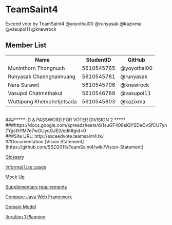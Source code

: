 # TeamSaint4
Exceed vote by TeamSaint4 @yoyothai00 @runyasak @kazixma @vasupol11 @knewrock
## Member List

<table style="width:100%">
  <tr>
    <th>Name</th>
    <th>StudentID</th>		
    <th>GitHub</th>
  </tr>
  <tr>
    <td>Muninthorn Thongnuch</td>
    <td>5610545765</td>		
    <td>@yoyothai00</td>
  </tr>
  <tr>
    <td>Runyasak Chaengnaimuang</td>
    <td>5610545781</td>		
    <td>@runyasak</td>
  </tr>
  <tr>
    <td>Nara Surawit</td>
    <td>5610545706</td>		
    <td>@knewrock</td>
  </tr>
   <tr>
    <td>Vasupol Chatmethakul</td>
    <td>5610546788</td>		
    <td>@vasupol11</td>
  </tr>
   <tr>
    <td>Wuttipong Khemphetjetsada</td>
    <td>5610545803</td>		
    <td>@kazixma</td>
  </tr>
</table>

<br>
###***** ID & PASSWORD FOR VOTER DIVISION 2 *****
###https://docs.google.com/spreadsheets/d/1suGF408siQYSDeOvSfCU7yn7YgctH1M7e7wGUyqGJE0/edit#gid=0
<br>
###Site URL: http://exceedvote.teamsaint4.tk/
<br>
##Documentation
[Vision Statement](https://github.com/SSD2015/TeamSaint4/wiki/Vision-Statement)

[Glossary](https://github.com/SSD2015/TeamSaint4/wiki/Glossary)

[Informal Use cases](https://github.com/SSD2015/TeamSaint4/wiki/Informal-Use-Cases)

[Mock Up](https://github.com/SSD2015/TeamSaint4/wiki/Mock-Up)

[Supplementary requirements](https://github.com/SSD2015/TeamSaint4/wiki/Supplementary-requirements)

[Compare Java Web Framework](https://docs.google.com/document/d/1RpwVYUFB7RAf6l51BdPdq-alQeYE5jnchkHoS9Sp3f0/edit?usp=sharing)

[Domain Model](https://github.com/SSD2015/TeamSaint4/wiki/Domain-Model)

[Iteration 1 Planning](https://github.com/SSD2015/TeamSaint4/blob/master/Iteration1.md)

